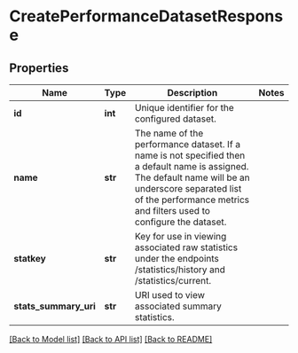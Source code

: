 # CreatePerformanceDatasetResponse

## Properties
Name | Type | Description | Notes
------------ | ------------- | ------------- | -------------
**id** | **int** | Unique identifier for the configured dataset. | 
**name** | **str** | The name of the performance dataset. If a name is not specified then a default name is assigned. The default name will be an underscore separated list of the performance metrics and filters used to configure the dataset. | 
**statkey** | **str** | Key for use in viewing associated raw statistics under the endpoints /statistics/history and /statistics/current. | 
**stats_summary_uri** | **str** | URI used to view associated summary statistics. | 

[[Back to Model list]](../README.md#documentation-for-models) [[Back to API list]](../README.md#documentation-for-api-endpoints) [[Back to README]](../README.md)


